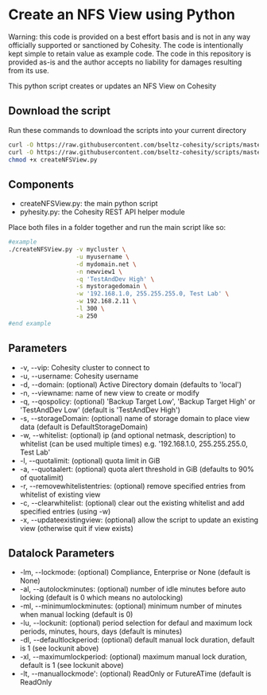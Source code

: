 # Create an NFS View using Python

Warning: this code is provided on a best effort basis and is not in any way officially supported or sanctioned by Cohesity. The code is intentionally kept simple to retain value as example code. The code in this repository is provided as-is and the author accepts no liability for damages resulting from its use.

This python script creates or updates an NFS View on Cohesity

## Download the script

Run these commands to download the scripts into your current directory

```bash
curl -O https://raw.githubusercontent.com/bseltz-cohesity/scripts/master/python/createNFSView/createNFSView.py
curl -O https://raw.githubusercontent.com/bseltz-cohesity/scripts/master/python/pyhesity.py
chmod +x createNFSView.py
```

## Components

* createNFSView.py: the main python script
* pyhesity.py: the Cohesity REST API helper module

Place both files in a folder together and run the main script like so:

```bash
#example
./createNFSView.py -v mycluster \
                   -u myusername \
                   -d mydomain.net \
                   -n newview1 \
                   -q 'TestAndDev High' \
                   -s mystoragedomain \
                   -w '192.168.1.0, 255.255.255.0, Test Lab' \
                   -w 192.168.2.11 \
                   -l 300 \
                   -a 250
#end example
```

## Parameters

* -v, --vip: Cohesity cluster to connect to
* -u, --username: Cohesity username
* -d, --domain: (optional) Active Directory domain (defaults to 'local')
* -n, --viewname: name of new view to create or modify
* -q, --qospolicy: (optional) 'Backup Target Low', 'Backup Target High' or 'TestAndDev Low' (default is 'TestAndDev High')
* -s, --storageDomain: (optional) name of storage domain to place view data (default is DefaultStorageDomain)
* -w, --whitelist: (optional) ip (and optional netmask, description) to whitelist (can be used multiple times) e.g. '192.168.1.0, 255.255.255.0, Test Lab'
* -l, --quotalimit: (optional) quota limit in GiB
* -a, --quotaalert: (optional) quota alert threshold in GiB (defaults to 90% of quotalimit)
* -r, --removewhitelistentries: (optional) remove specified entries from whitelist of existing view
* -c, --clearwhitelist: (optional) clear out the existing whitelist and add specified entries (using -w)
* -x, --updateexistingview: (optional) allow the script to update an existing view (otherwise quit if view exists)

## Datalock Parameters

* -lm, --lockmode: (optional) Compliance, Enterprise or None (default is None)
* -al, --autolockminutes: (optional) number of idle minutes before auto locking (default is 0 which means no autolocking)
* -ml, --minimumlockminutes: (optional) minimum number of minutes when manual locking (default is 0)
* -lu, --lockunit: (optional) period selection for defaul and maximum lock periods, minutes, hours, days (default is minutes)
* -dl, --defaultlockperiod: (optional) default manual lock duration, default is 1 (see lockunit above)
* -xl, --maximumlockperiod: (optional) maximum manual lock duration, default is 1 (see lockunit above)
* -lt, --manuallockmode': (optional) ReadOnly or FutureATime (default is ReadOnly
